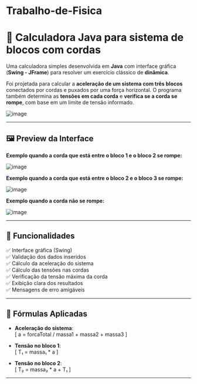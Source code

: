 # Trabalho-de-Fisica

# 🧮 Calculadora Java para sistema de blocos com cordas

Uma calculadora simples desenvolvida em **Java** com interface gráfica (**Swing - JFrame**) para resolver um exercício clássico de **dinâmica**.

Foi projetada para calcular a **aceleração de um sistema com três blocos** conectados por cordas e puxados por uma força horizontal. O programa também determina as **tensões em cada corda** e **verifica se a corda se rompe**, com base em um limite de tensão informado.

![image](https://github.com/user-attachments/assets/50c905a3-be1c-4f9f-88dc-e682a13b0db8)


---

## 🖼️ Preview da Interface

  <strong>Exemplo quando a corda que está entre o bloco 1 e o bloco 2 se rompe:</strong>
  
![image](https://github.com/user-attachments/assets/e110f49d-f532-4570-8a56-2971b4759180)


  <strong>Exemplo quando a corda que está entre o bloco 2 e o bloco 3 se rompe:</strong>

![image](https://github.com/user-attachments/assets/212039e4-6d44-4136-8763-d915038f9fa2)

  <strong>Exemplo quando a corda não se rompe:</strong>
  
![image](https://github.com/user-attachments/assets/619e8ca9-a89e-4a5a-b72e-aee4d188aa98)


---

## 🚀 Funcionalidades

✅ Interface gráfica (Swing)  
✅ Validação dos dados inseridos  
✅ Cálculo da aceleração do sistema  
✅ Cálculo das tensões nas cordas  
✅ Verificação da tensão máxima da corda  
✅ Exibição clara dos resultados  
✅ Mensagens de erro amigáveis

---

## 📐 Fórmulas Aplicadas

- **Aceleração do sistema**:  
  \[
  a = forcaTotal / massa1 + massa2 + massa3
  \]

- **Tensão no bloco 1**:  
  \[
  T₁ = massa₁ * a
  \]

- **Tensão no bloco 2**:  
  \[
  T₂ = massa₂ * a + T₁
  \]

---

